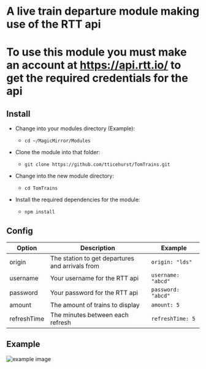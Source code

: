 # A live train departure module making use of the RTT api

# To use this module you must make an account at https://api.rtt.io/ to get the required credentials for the api

## Install

- Change into your modules directory (Example):

  - `cd ~/MagicMirror/Modules`

- Clone the module into that folder:

  - `git clone https://github.com/tticehurst/TomTrains.git`

- Change into the new module directory:

  - `cd TomTrains`

- Install the required dependencies for the module:
  - `npm install`

## Config

| Option      | Description                                     | Example            |
| ----------- | ----------------------------------------------- | ------------------ |
| origin      | The station to get departures and arrivals from | `origin: "lds"`    |
| username    | Your username for the RTT api                   | `username: "abcd"` |
| password    | Your password for the RTT api                   | `password: "abcd"` |
| amount      | The amount of trains to display                 | `amount: 5`        |
| refreshTime | The minutes between each refresh                | `refreshTime: 5`   |

## Example

![example image](https://i.imgur.com/YjcCy43.png)
